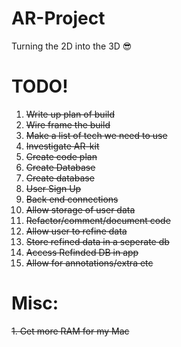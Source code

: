 # AR-Project
Turning the 2D into the 3D 😎
# TODO!
1. <s>Write up plan of build </s>
2. <s>Wire frame the build </s>
3. <s>Make a list of tech we need to use</s>
4. <s>Investigate AR-kit</s>
5. <s>Create code plan</s>
6. <s>Create Database</s>
7. <s>Create database</s>
8. <s>User Sign Up</s>
9. <s>Back end connections</s>
10. <s>Allow storage of user data</s>
11. <s>Refactor/comment/document code </s>
12. <s>Allow user to refine data</s>
13. <s>Store refined data in a seperate db</s>
14. <s>Access Refinded DB in app</s>
15. <s>Allow for annotations/extra etc</s>
# Misc:
<s>1. Get more RAM for my Mac</s>


